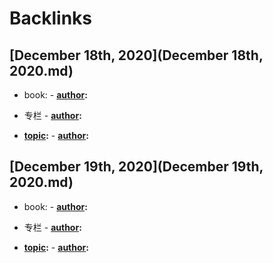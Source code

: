 
# Backlinks
## [December 18th, 2020](December 18th, 2020.md)
- book:
            - **[author](author.md):**

- 专栏
            - **[author](author.md):**

- **[topic](topic.md):**
            - **[author](author.md):**

## [December 19th, 2020](December 19th, 2020.md)
- book:
        - **[author](author.md):**

- 专栏
        - **[author](author.md):**

- **[topic](topic.md):**
        - **[author](author.md):**


